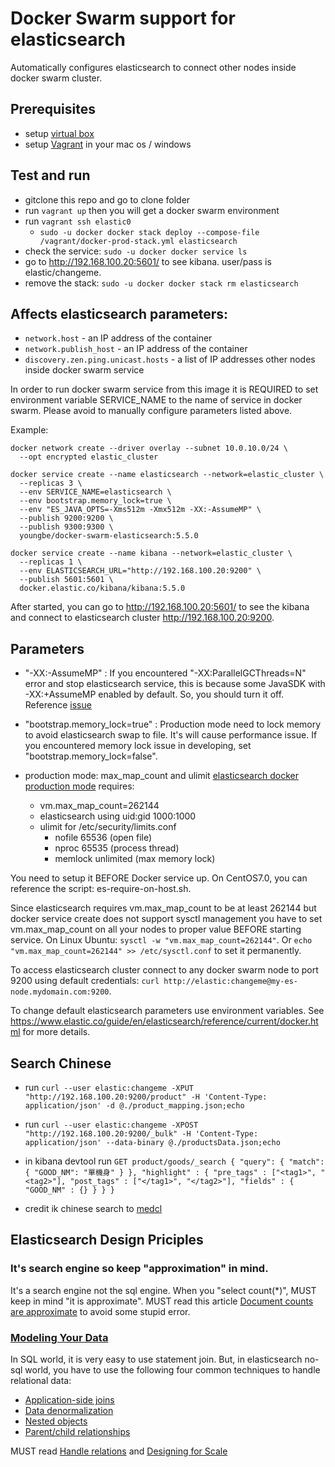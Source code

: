 Docker Swarm support for elasticsearch
======================================

Automatically configures elasticsearch to connect other nodes inside docker swarm cluster.

## Prerequisites

- setup [virtual box](https://www.virtualbox.org/)
- setup [Vagrant](https://www.vagrantup.com/downloads.html) in your mac os / windows

## Test and run
- gitclone this repo and go to clone folder
- run `vagrant up` then you will get a docker swarm environment
- run `vagrant ssh elastic0`
    - `sudo -u docker docker stack deploy --compose-file /vagrant/docker-prod-stack.yml elasticsearch`
- check the service: `sudo -u docker docker service ls`
- go to http://192.168.100.20:5601/ to see kibana. user/pass is elastic/changeme.
- remove the stack: `sudo -u docker docker stack rm elasticsearch`

## Affects elasticsearch parameters:

- `network.host` - an IP address of the container
- `network.publish_host` - an IP address of the container
- `discovery.zen.ping.unicast.hosts` - a list of IP addresses other nodes inside docker swarm service

In order to run docker swarm service from this image it is REQUIRED to set environment variable SERVICE_NAME to the name of service in docker swarm.
Please avoid to manually configure parameters listed above.

Example:

```
docker network create --driver overlay --subnet 10.0.10.0/24 \
  --opt encrypted elastic_cluster

docker service create --name elasticsearch --network=elastic_cluster \
  --replicas 3 \
  --env SERVICE_NAME=elasticsearch \
  --env bootstrap.memory_lock=true \
  --env "ES_JAVA_OPTS=-Xms512m -Xmx512m -XX:-AssumeMP" \
  --publish 9200:9200 \
  --publish 9300:9300 \
  youngbe/docker-swarm-elasticsearch:5.5.0

docker service create --name kibana --network=elastic_cluster \
  --replicas 1 \
  --env ELASTICSEARCH_URL="http://192.168.100.20:9200" \
  --publish 5601:5601 \
  docker.elastic.co/kibana/kibana:5.5.0
```

After started, you can go to http://192.168.100.20:5601/ to see the kibana and connect to elasticsearch cluster http://192.168.100.20:9200.

## Parameters

* "-XX:-AssumeMP" :
If you encountered "-XX:ParallelGCThreads=N" error and stop elasticsearch service, this is because some JavaSDK with -XX:+AssumeMP enabled by default. So, you should turn it off. Reference [issue](https://github.com/elastic/elasticsearch/issues/22245)

* "bootstrap.memory_lock=true" :
Production mode need to lock memory to avoid elasticsearch swap to file. It's will cause performance issue. If you encountered memory lock issue in developing, set "bootstrap.memory_lock=false".

* production mode: max_map_count and ulimit
[elasticsearch docker production mode](https://www.elastic.co/guide/en/elasticsearch/reference/current/docker.html#docker-cli-run-prod-mode) requires:
    * vm.max_map_count=262144
    * elasticsearch using uid:gid 1000:1000
    * ulimit for /etc/security/limits.conf
        * nofile  65536 (open file)
        * nproc   65535 (process thread)
        * memlock unlimited (max memory lock)

You need to setup it BEFORE Docker service up. On CentOS7.0, you can reference the script: es-require-on-host.sh.

Since elasticsearch requires vm.max_map_count to be at least 262144 but docker service create does not support sysctl management you have to set 
vm.max_map_count on all your nodes to proper value BEFORE starting service.
On Linux Ubuntu: `sysctl -w "vm.max_map_count=262144"`. Or `echo "vm.max_map_count=262144" >> /etc/sysctl.conf` to set it permanently.

To access elasticsearch cluster connect to any docker swarm node to port 9200 using default credentials: `curl http://elastic:changeme@my-es-node.mydomain.com:9200`.

To change default elasticsearch parameters use environment variables. See https://www.elastic.co/guide/en/elasticsearch/reference/current/docker.html for more details.

## Search Chinese

* run `curl --user elastic:changeme -XPUT "http://192.168.100.20:9200/product" -H 'Content-Type: application/json' -d @./product_mapping.json;echo`

* run `curl --user elastic:changeme -XPOST "http://192.168.100.20:9200/_bulk" -H 'Content-Type: application/json' --data-binary @./productsData.json;echo`

* in kibana devtool run 
`GET product/goods/_search
{
  "query": {
    "match": {
      "GOOD_NM": "單機身"
    }
  },
  "highlight" : {
    "pre_tags" : ["<tag1>", "<tag2>"],
    "post_tags" : ["</tag1>", "</tag2>"],
    "fields" : {
        "GOOD_NM" : {}
    }
  }
}`

* credit ik chinese search to [medcl](https://github.com/medcl/elasticsearch-analysis-ik)

## Elasticsearch Design Priciples

### It's search engine so keep "approximation" in mind.

It's a search engine not the sql engine. When you "select count(*)", MUST keep in mind "it is approximate". MUST read this article [Document counts are approximate](https://www.elastic.co/guide/en/elasticsearch/reference/current/search-aggregations-bucket-terms-aggregation.html#search-aggregations-bucket-terms-aggregation-approximate-counts) to avoid some stupid error.

### [Modeling Your Data](https://www.elastic.co/guide/en/elasticsearch/guide/master/modeling-your-data.html)

  In SQL world, it is very easy to use statement join. But, in elasticsearch no-sql world, you have to use the following four common techniques to handle relational data:

  - [Application-side joins](https://www.elastic.co/guide/en/elasticsearch/guide/master/application-joins.html)
  - [Data denormalization](https://www.elastic.co/guide/en/elasticsearch/guide/master/denormalization.html)
  - [Nested objects](https://www.elastic.co/guide/en/elasticsearch/guide/master/nested-objects.html)
  - [Parent/child relationships](https://www.elastic.co/guide/en/elasticsearch/guide/master/parent-child.html)

MUST read [Handle relations](https://www.elastic.co/guide/en/elasticsearch/guide/master/relations.html) and [Designing for Scale](https://www.elastic.co/guide/en/elasticsearch/guide/master/scale.html)
